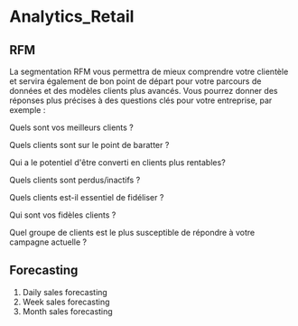 # Analytics_Retail


## RFM
La segmentation RFM vous permettra de mieux comprendre votre clientèle et servira également de bon point de départ pour votre parcours de données et des modèles clients plus avancés. Vous pourrez donner des réponses plus précises à des questions clés pour votre entreprise, par exemple :

Quels sont vos meilleurs clients ?

Quels clients sont sur le point de baratter ?

Qui a le potentiel d'être converti en clients plus rentables?

Quels clients sont perdus/inactifs ?

Quels clients est-il essentiel de fidéliser ?

Qui sont vos fidèles clients ?

Quel groupe de clients est le plus susceptible de répondre à votre campagne actuelle ?


## Forecasting

 1. Daily  sales forecasting
 2. Week  sales forecasting
 3. Month  sales forecasting

